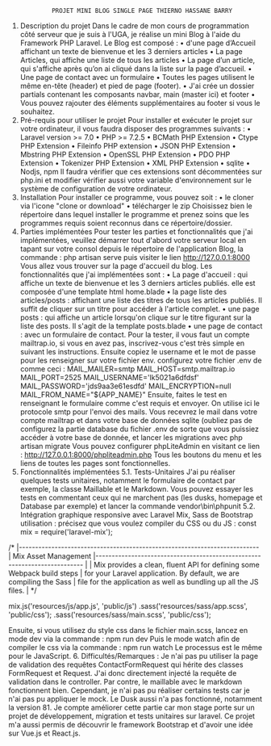                 PROJET MINI BLOG SINGLE PAGE THIERNO HASSANE BARRY
1.	Description du projet
Dans le cadre de mon cours de programmation côté serveur que je suis à l'UGA, je réalise un mini Blog à l'aide du Framework PHP Laravel.
Le Blog est composé :
•	d'une page d’Accueil affichant un texte de bienvenue et les 3 derniers articles
•	La page Articles, qui affiche une liste de tous les articles
•	La page d’un article, qui s'affiche après qu’on ai cliqué dans la liste sur la page d’accueil.
•	Une page de contact avec un formulaire
•	Toutes les pages utilisent le même en-tête (header) et pied de page (footer).
•	J'ai crée un dossier partials contenant les composants navbar, main (master ici) et footer
•	Vous pouvez rajouter des éléments supplémentaires au footer si vous le souhaitez.
2.	Pré-requis pour utiliser le projet
Pour installer et exécuter le projet sur votre ordinateur, il vous faudra disposer des programmes suivants : 
•	Laravel version >= 7.0
•	PHP >= 7.2.5
•	BCMath PHP Extension
•	Ctype PHP Extension
•	Fileinfo PHP extension
•	JSON PHP Extension
•	Mbstring PHP Extension
•	OpenSSL PHP Extension
•	PDO PHP Extension
•	Tokenizer PHP Extension
•	XML PHP Extension
•	sqlite
•	Nodjs, npm
Il faudra vérifier que ces extensions sont décommentées sur php.ini et modifier vérifier aussi votre variable d'environnement sur le système de configuration de votre ordinateur.
3.	Installation
Pour installer ce programme, vous pouvez soit :
•	le cloner via l'icone "clone or download"
•	télécharger le zip 
Choisissez bien le répertoire dans lequel installer le programme et prenez soins que les programmes requis soient reconnus dans ce répertoire/dossier.
4.	Parties implémentées
Pour tester les parties et fonctionnalités que j'ai implémentées, veuillez démarrer tout d'abord votre serveur local en tapant sur votre consol depuis le répertoire de l'application Blog, la commande : php artisan serve puis visiter le lien  http://127.0.0.1:8000
Vous allez vous trouver sur la page d'accueil du blog. Les fonctionnalités que j'ai implémentées sont :
•	La page d'accueil : qui affiche un texte de bienvenue et les 3 derniers articles publiés. elle est composée d'une template html home.blade
•	la page liste des articles/posts : affichant une liste des titres de tous les articles publiés. Il suffit de cliquer sur un titre pour accéder à l'article complet.
•	une page posts :  qui affiche un article lorsqu'on clique sur le titre figurant sur la liste des posts. Il s'agit de la template posts.blade
•	une page de contact : avec un formulaire de contact. Pour la tester, il vous faut un compte mailtrap.io, si vous en avez pas, inscrivez-vous c'est très simple en suivant les instructions. Ensuite copiez le username et le mot de passe pour les renseigner sur votre fichier env. configurez votre fichier .env de comme ceci :
MAIL_MAILER=smtp
MAIL_HOST=smtp.mailtrap.io
MAIL_PORT=2525
MAIL_USERNAME='lk5021a6dfdsf'
MAIL_PASSWORD='jds9aa3e61esdfd'
MAIL_ENCRYPTION=null
MAIL_FROM_NAME="${APP_NAME}"
Ensuite, faites le test en renseignant le formulaire comme c'est requis et envoyer. On utilise ici le protocole smtp pour l'envoi des mails. Vous recevrez le mail dans votre compte mailtrap et dans votre base de données sqlite (oubliez pas de configurez la partie database du fichier .env de sorte que vous puissiez accéder à votre base de donnée, et lancer les migrations avec php artisan migrate Vous pouvez configurer phpLiteAdmin en visitant ce lien : http://127.0.0.1:8000/phpliteadmin.php
Tous les boutons du menu et les liens de toutes les pages sont fonctionnelles.
5.	Fonctionnalités implémentées
5.1.	Tests-Unitaires
J'ai pu réaliser quelques tests unitaires, notamment le formulaire de contact par exemple, la classe Maillable et le Markdown.
Vous pouvez essayer les tests en commentant ceux qui ne marchent pas (les dusks, homepage et Database par exemple) et lancer la commande vendor\bin\phpunit
5.2.	Intégration graphique responsive avec Laravel Mix, Sass de Bootstrap
utilisation : précisez que vous voulez compiler du CSS ou du JS :
const mix = require('laravel-mix');

/*
 |--------------------------------------------------------------------------
 | Mix Asset Management
 |--------------------------------------------------------------------------
 |
 | Mix provides a clean, fluent API for defining some Webpack build steps
 | for your Laravel application. By default, we are compiling the Sass
 | file for the application as well as bundling up all the JS files.
 |
 */

mix.js('resources/js/app.js', 'public/js')
   .sass('resources/sass/app.scss', 'public/css');
  .sass('resources/sass/main.scss', 'public/css');


 Ensuite, si vous utilisez du style css dans le fichier main.scss, lancez en mode dev via la commande :  npm run dev
Puis le mode watch afin de compiler le css via la commande : npm run watch
Le processus est le même pour le JavaScript.
6.	Difficultés/Remarques :
Je n'ai pas pu utiliser la page de validation des requêtes ContactFormRequest qui hérite des classes FormRequest et Request. J'ai donc directement injecté la requête de validation dans le controller. Par contre, le maillable avec le markdown fonctionnent bien.
Cependant, je n'ai pas pu réaliser certains tests car je n'ai pas pu appliquer le mock.
Le Dusk aussi n'a pas fonctionné, notamment la version 81.
Je compte améliorer cette partie car mon stage porte sur un projet de développement, migration et tests unitaires sur laravel.
Ce projet m'a aussi permis de découvrir le framework Bootstrap et d'avoir une idée sur Vue.js et React.js.



